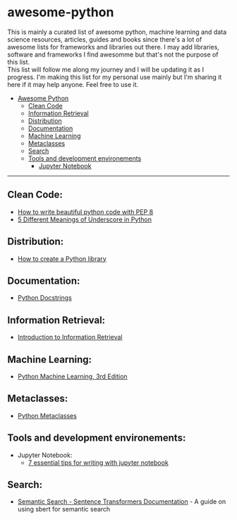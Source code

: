 # awesome-python

This is mainly a curated list of awesome python, machine learning and data science resources, articles, guides and books since there's a lot of awesome lists for frameworks and libraries out there. I may add libraries, software and frameworks I find awesomme but that's not the purpose of this list.  
This list will follow me along my journey and I will be updating it as I progress. I'm making this list for my personal use mainly but I'm sharing it here if it may help anyone. Feel free to use it.
- [Awesome Python](#awesome-python)  
  - [Clean Code](#clean-Code)
  - [Information Retrieval](#Information-Retrieval)
  - [Distribution](#Distribution)
  - [Documentation](#Documentation)
  - [Machine Learning](#Machine-Learning)
  - [Metaclasses](#Metaclasses)
  - [Search](#Search)
  - [Tools and development environements](#Tools-and-development-environements)
    -  [Jupyter Notebook](#Jupyter-Notebook)
---
## Clean Code:
- [How to write beautiful python code with PEP 8](https://realpython.com/python-pep8/)  
- [5 Different Meanings of Underscore in Python](https://towardsdatascience.com/5-different-meanings-of-underscore-in-python-3fafa6cd0379)
## Distribution:
- [How to create a Python library](https://medium.com/analytics-vidhya/how-to-create-a-python-library-7d5aea80cc3f)
## Documentation:
- [Python Docstrings](https://www.datacamp.com/community/tutorials/docstrings-python)
## Information Retrieval:
- [Introduction to Information Retrieval](https://nlp.stanford.edu/IR-book/information-retrieval-book.html)
## Machine Learning:
- [Python Machine Learning, 3rd Edition](https://sebastianraschka.com/books/#python-machine-learning-3rd-edition)
## Metaclasses:
- [Python Metaclasses](https://www.godaddy.com/engineering/2018/12/20/python-metaclasses/)
## Tools and development environements: 
- Jupyter Notebook:
   - [7 essential tips for writing with jupyter notebook](https://towardsdatascience.com/7-essential-tips-for-writing-with-jupyter-notebook-60972a1a8901)
## Search:
- [Semantic Search - Sentence Transformers Documentation](https://www.sbert.net/examples/applications/semantic-search/README.html) - A guide on using sbert for semantic search

